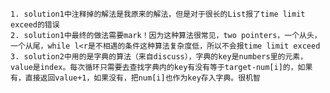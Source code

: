     1. solution1中注释掉的解法是我原来的解法，但是对于很长的List报了time limit exceed的错误
    2. solution1中最终的做法需要mark！因为这种算法很常见，two pointers，一个从头，一个从尾，while l<r是不相遇的条件这种算法复杂度低，所以不会报time limit exceed
    3. solution2中用的是字典的算法（来自discuss），字典的key是numbers里的元素，value是index。每次循环只需要去查找字典内的key有没有等于target-num[i]的，如果有，直接返回value+1，如果没有，把num[i]也作为key存入字典。很机智
